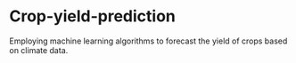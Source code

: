 # Crop-yield-prediction
Employing machine learning algorithms to forecast the yield of crops based on climate data.
